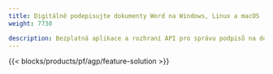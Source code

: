 ```yaml
---
title: Digitálně podepisujte dokumenty Word na Windows, Linux a macOS 
weight: 7730

description: Bezplatná aplikace a rozhraní API pro správu podpisů na dokumentech DOC, DOCX a ODT
---
```


{{< blocks/products/pf/agp/feature-solution >}} 

